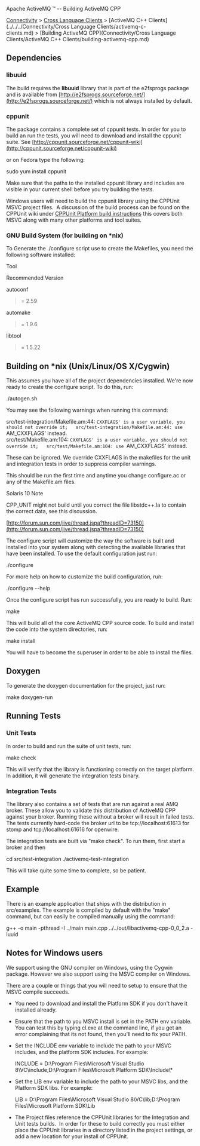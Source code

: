 Apache ActiveMQ ™ -- Building ActiveMQ CPP 

[Connectivity](../../../connectivity.md) > [Cross Language Clients](../../../Connectivity/cross-language-clients.md) > [ActiveMQ C++ Clients](../../../Connectivity/Cross Language Clients/activemq-c-clients.md) > [Building ActiveMQ CPP](Connectivity/Cross Language Clients/ActiveMQ C++ Clients/building-activemq-cpp.md)


Dependencies
------------

### libuuid

The build requires the **libuuid** library that is part of the e2fsprogs package and is available from [http://e2fsprogs.sourceforge.net/](http://e2fsprogs.sourceforge.net/) which is not always installed by default.

### cppunit

The package contains a complete set of cppunit tests. In order for you to build an run the tests, you will need to download and install the cppunit suite. See [http://cppunit.sourceforge.net/cppunit-wiki](http://cppunit.sourceforge.net/cppunit-wiki)

or on Fedora type the following:

sudo yum install cppunit

Make sure that the paths to the installed cppunit library and includes are visible in your current shell before you try building the tests.

Windows users will need to build the cppunit library using the CPPUnit MSVC project files.  A discussion of the build process can be found on the CPPUnit wiki under [CPPUnit Platform build instructions](http://cppunit.sourceforge.net/cppunit-wiki/BuildingCppUnit1) this covers both MSVC along with many other platforms and tool suites.

### GNU Build System (for building on *nix)

To Generate the ./configure script use to create the Makefiles, you need the following software installed:

Tool

Recommended Version

autoconf

>= 2.59  

automake

>= 1.9.6

libtool

>= 1.5.22  

Building on *nix (Unix/Linux/OS X/Cygwin)
-----------------------------------------

This assumes you have all of the project dependencies installed. We're now ready to create the configure script. To do this, run:

./autogen.sh

You may see the following warnings when running this command:

src/test-integration/Makefile.am:44: `CXXFLAGS' is a user variable, you should not override it;  
src/test-integration/Makefile.am:44: use `AM_CXXFLAGS' instead.  
src/test/Makefile.am:104: `CXXFLAGS' is a user variable, you should not override it;  
src/test/Makefile.am:104: use `AM_CXXFLAGS' instead.

These can be ignored. We override CXXFLAGS in the makefiles for the unit and integration tests in order to suppress compiler warnings.

This should be run the first time and anytime you change configure.ac or any of the Makefile.am files.

Solaris 10 Note

CPP_UNIT might not build until you correct the file libstdc++.la to contain the correct data, see this discussion.

[http://forum.sun.com/jive/thread.jspa?threadID=73150](http://forum.sun.com/jive/thread.jspa?threadID=73150)

The configure script will customize the way the software is built and installed into your system along with detecting the available libraries that have been installed. To use the default configuration just run:

./configure

For more help on how to customize the build configuration, run:

./configure --help

Once the configure script has run successfully, you are ready to build. Run:

make

This will build all of the core ActiveMQ CPP source code. To build and install the code into the system directories, run:

make install

You will have to become the superuser in order to be able to install the files.

Doxygen
-------

To generate the doxygen documentation for the project, just run:

make doxygen-run

Running Tests
-------------

### Unit Tests

In order to build and run the suite of unit tests, run:

make check

This will verify that the library is functioning correctly on the target platform. In addition, it will generate the integration tests binary.

### Integration Tests

The library also contains a set of tests that are run against a real AMQ broker. These allow you to validate this distribution of ActiveMQ CPP against your broker. Running these without a broker will result in failed tests. The tests currently hard-code the broker url to be tcp://localhost:61613 for stomp and tcp://localhost:61616 for openwire.

The integration tests are built via "make check". To run them, first start a broker and then

cd src/test-integration
./activemq-test-integration

This will take quite some time to complete, so be patient.

Example
-------

There is an example application that ships with the distribution in src/examples. The example is compiled by default with the "make" command, but can easily be compiled manually using the command:

g++ -o main -pthread -I ../main main.cpp ../../out/libactivemq-cpp-0\_0\_2.a -luuid

Notes for Windows users
-----------------------

We support using the GNU compiler on Windows, using the Cygwin package. However we also support using the MSVC compiler on Windows.

There are a couple or things that you will need to setup to ensure that the MSVC compile succeeds.

*   You need to download and install the Platform SDK if you don't have it installed already.
*   Ensure that the path to you MSVC install is set in the PATH env variable. You can test this by typing cl.exe at the command line, if you get an error complaining that its not found, then you'll need to fix your PATH.
*   Set the INCLUDE env variable to include the path to your MSVC includes, and the platform SDK includes. For example:
    
    INCLUDE = D:\\Program Files\\Microsoft Visual Studio 8\\VC\\include;D:\\Program Files\\Microsoft Platform SDK\\Include\\*
    
*   Set the LIB env variable to include the path to your MSVC libs, and the Platform SDK libs. For example:
    
    LIB = D:\\Program Files\\Microsoft Visual Studio 8\\VC\\lib;D:\\Program Files\\Microsoft Platform SDK\\Lib
    
*   The Project files reference the CPPUnit libraries for the Integration and Unit tests builds.  In order for these to build correctly you must either place the CPPUnit libraries in a directory listed in the project settings, or add a new location for your install of CPPUnit. 

